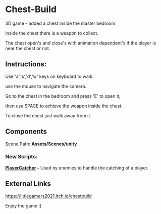# Chest-Build
3D game - added a chest inside the master bedroom.

Inside the chest there is a weapon to collect.

The chest open's and close's with animation dependent's if the player is near the chest or not.
<br/>

## Instructions:
Use 'a','s','d','w' keys on keyboard to walk.

use the mouse to navigate the camera.

Go to the chest in the bedroom and press 'E' to open it,

then use SPACE to achieve the weapon inside the chest.

To close the chest just walk away from it.
<br/>

## Components

Scene Path: **[Assets/Scenes/unity](Assets/Scenes/ChestBuild.unity)**

### New Scripts:

**[PlayerCatcher](Assets/PlayerCatcher.cs) -** Used ny enemies to handle the catching of a player.
<br />

## External Links
https://littlegamers2021.itch.io/chestbuild
<br/>

Enjoy the game :)


